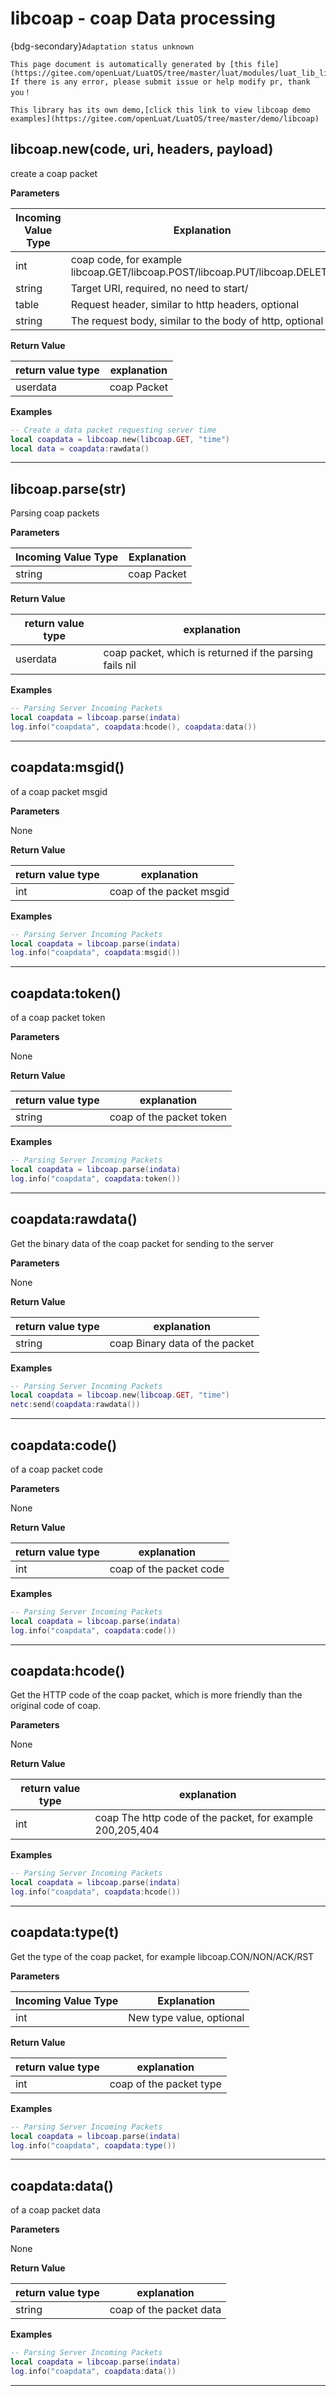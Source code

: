 # libcoap - coap Data processing

{bdg-secondary}`Adaptation status unknown`

```{note}
This page document is automatically generated by [this file](https://gitee.com/openLuat/LuatOS/tree/master/luat/modules/luat_lib_libcoap.c). If there is any error, please submit issue or help modify pr, thank you！
```

```{tip}
This library has its own demo,[click this link to view libcoap demo examples](https://gitee.com/openLuat/LuatOS/tree/master/demo/libcoap)
```

## libcoap.new(code, uri, headers, payload)



create a coap packet

**Parameters**

|Incoming Value Type | Explanation|
|-|-|
|int|coap code, for example libcoap.GET/libcoap.POST/libcoap.PUT/libcoap.DELETE|
|string|Target URI, required, no need to start/|
|table|Request header, similar to http headers, optional|
|string|The request body, similar to the body of http, optional|

**Return Value**

|return value type | explanation|
|-|-|
|userdata|coap Packet|

**Examples**

```lua
-- Create a data packet requesting server time
local coapdata = libcoap.new(libcoap.GET, "time")
local data = coapdata:rawdata()

```

---

## libcoap.parse(str)



Parsing coap packets

**Parameters**

|Incoming Value Type | Explanation|
|-|-|
|string|coap Packet|

**Return Value**

|return value type | explanation|
|-|-|
|userdata|coap packet, which is returned if the parsing fails nil|

**Examples**

```lua
-- Parsing Server Incoming Packets
local coapdata = libcoap.parse(indata)
log.info("coapdata", coapdata:hcode(), coapdata:data())

```

---

## coapdata:msgid()



of a coap packet msgid

**Parameters**

None

**Return Value**

|return value type | explanation|
|-|-|
|int|coap of the packet msgid|

**Examples**

```lua
-- Parsing Server Incoming Packets
local coapdata = libcoap.parse(indata)
log.info("coapdata", coapdata:msgid())

```

---

## coapdata:token()



of a coap packet token

**Parameters**

None

**Return Value**

|return value type | explanation|
|-|-|
|string|coap of the packet token|

**Examples**

```lua
-- Parsing Server Incoming Packets
local coapdata = libcoap.parse(indata)
log.info("coapdata", coapdata:token())

```

---

## coapdata:rawdata()



Get the binary data of the coap packet for sending to the server

**Parameters**

None

**Return Value**

|return value type | explanation|
|-|-|
|string|coap Binary data of the packet|

**Examples**

```lua
-- Parsing Server Incoming Packets
local coapdata = libcoap.new(libcoap.GET, "time")
netc:send(coapdata:rawdata())

```

---

## coapdata:code()



of a coap packet code

**Parameters**

None

**Return Value**

|return value type | explanation|
|-|-|
|int|coap of the packet code|

**Examples**

```lua
-- Parsing Server Incoming Packets
local coapdata = libcoap.parse(indata)
log.info("coapdata", coapdata:code())

```

---

## coapdata:hcode()



Get the HTTP code of the coap packet, which is more friendly than the original code of coap.

**Parameters**

None

**Return Value**

|return value type | explanation|
|-|-|
|int|coap The http code of the packet, for example 200,205,404|

**Examples**

```lua
-- Parsing Server Incoming Packets
local coapdata = libcoap.parse(indata)
log.info("coapdata", coapdata:hcode())

```

---

## coapdata:type(t)



Get the type of the coap packet, for example libcoap.CON/NON/ACK/RST

**Parameters**

|Incoming Value Type | Explanation|
|-|-|
|int|New type value, optional|

**Return Value**

|return value type | explanation|
|-|-|
|int|coap of the packet type|

**Examples**

```lua
-- Parsing Server Incoming Packets
local coapdata = libcoap.parse(indata)
log.info("coapdata", coapdata:type())

```

---

## coapdata:data()



of a coap packet data

**Parameters**

None

**Return Value**

|return value type | explanation|
|-|-|
|string|coap of the packet data|

**Examples**

```lua
-- Parsing Server Incoming Packets
local coapdata = libcoap.parse(indata)
log.info("coapdata", coapdata:data())

```

---

